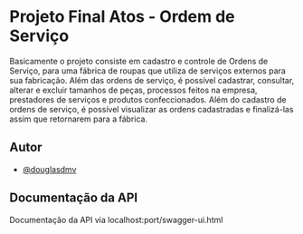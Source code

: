 # Projeto Final Atos - Ordem de Serviço

Basicamente o projeto consiste em cadastro e controle de Ordens de Serviço, para uma fábrica de roupas que utiliza de serviços externos para sua fabricação. Além das ordens de serviço, é possível cadastrar, consultar, alterar e excluir tamanhos de peças, processos feitos na empresa, prestadores de serviços e produtos confeccionados. Além do cadastro de ordens de serviço, é possível visualizar as ordens cadastradas e finalizá-las assim que retornarem para a fábrica.


## Autor

- [@douglasdmv](https://www.github.com/douglasdmv)


## Documentação da API

Documentação da API via localhost:port/swagger-ui.html
